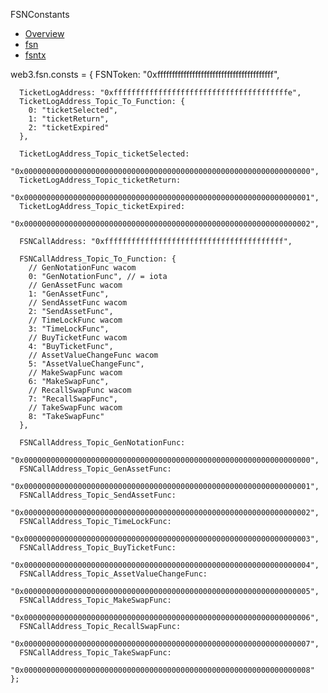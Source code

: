 FSNConstants


 - [Overview](./README.md)
 - [fsn](./FSN.md)
 - [fsntx](./FSNTX.md)


 web3.fsn.consts = {
      FSNToken: "0xffffffffffffffffffffffffffffffffffffffff",
      
      TicketLogAddress: "0xfffffffffffffffffffffffffffffffffffffffe",
      TicketLogAddress_Topic_To_Function: {
        0: "ticketSelected",
        1: "ticketReturn",
        2: "ticketExpired"
      },
  
      TicketLogAddress_Topic_ticketSelected:
        "0x0000000000000000000000000000000000000000000000000000000000000000",
      TicketLogAddress_Topic_ticketReturn:
        "0x0000000000000000000000000000000000000000000000000000000000000001",
      TicketLogAddress_Topic_ticketExpired:
        "0x0000000000000000000000000000000000000000000000000000000000000002",
  
      FSNCallAddress: "0xffffffffffffffffffffffffffffffffffffffff",
  
      FSNCallAddress_Topic_To_Function: {
        // GenNotationFunc wacom
        0: "GenNotationFunc", // = iota
        // GenAssetFunc wacom
        1: "GenAssetFunc",
        // SendAssetFunc wacom
        2: "SendAssetFunc",
        // TimeLockFunc wacom
        3: "TimeLockFunc",
        // BuyTicketFunc wacom
        4: "BuyTicketFunc",
        // AssetValueChangeFunc wacom
        5: "AssetValueChangeFunc",
        // MakeSwapFunc wacom
        6: "MakeSwapFunc",
        // RecallSwapFunc wacom
        7: "RecallSwapFunc",
        // TakeSwapFunc wacom
        8: "TakeSwapFunc"
      },
  
      FSNCallAddress_Topic_GenNotationFunc:
        "0x0000000000000000000000000000000000000000000000000000000000000000",
      FSNCallAddress_Topic_GenAssetFunc:
        "0x0000000000000000000000000000000000000000000000000000000000000001",
      FSNCallAddress_Topic_SendAssetFunc:
        "0x0000000000000000000000000000000000000000000000000000000000000002",
      FSNCallAddress_Topic_TimeLockFunc:
        "0x0000000000000000000000000000000000000000000000000000000000000003",
      FSNCallAddress_Topic_BuyTicketFunc:
        "0x0000000000000000000000000000000000000000000000000000000000000004",
      FSNCallAddress_Topic_AssetValueChangeFunc:
        "0x0000000000000000000000000000000000000000000000000000000000000005",
      FSNCallAddress_Topic_MakeSwapFunc:
        "0x0000000000000000000000000000000000000000000000000000000000000006",
      FSNCallAddress_Topic_RecallSwapFunc:
        "0x0000000000000000000000000000000000000000000000000000000000000007",
      FSNCallAddress_Topic_TakeSwapFunc:
        "0x0000000000000000000000000000000000000000000000000000000000000008"
    };